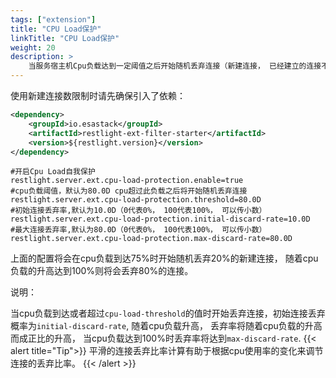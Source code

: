 ```yaml
---
tags: ["extension"]
title: "CPU Load保护"
linkTitle: "CPU Load保护"
weight: 20
description: >
    当服务宿主机Cpu负载达到一定阈值之后开始随机丢弃连接（新建连接， 已经建立的连接不受影响）
---
```


使用新建连接数限制时请先确保引入了依赖：

```xml
<dependency>
	<groupId>io.esastack</groupId>
	<artifactId>restlight-ext-filter-starter</artifactId>
	<version>${restlight.version}</version>
</dependency>
```

```properties
#开启Cpu Load自我保护
restlight.server.ext.cpu-load-protection.enable=true
#cpu负载阈值，默认为80.0D cpu超过此负载之后将开始随机丢弃连接
restlight.server.ext.cpu-load-protection.threshold=80.0D
#初始连接丢弃率,默认为10.0D（0代表0%， 100代表100%， 可以传小数）
restlight.server.ext.cpu-load-protection.initial-discard-rate=10.0D
#最大连接丢弃率,默认为80.0D（0代表0%， 100代表100%， 可以传小数）
restlight.server.ext.cpu-load-protection.max-discard-rate=80.0D
```

上面的配置将会在cpu负载到达75%时开始随机丢弃20%的新建连接， 随着cpu负载的升高达到100%则将会丢弃80%的连接。

说明：

当cpu负载到达或者超过`cpu-load-threshold`的值时开始丢弃连接，初始连接丢弃概率为`initial-discard-rate`,  随着cpu负载升高， 丢弃率将随着cpu负载的升高而成正比的升高， 当cpu负载达到100%时丢弃率将达到`max-discard-rate`.
{{< alert title="Tip">}}
平滑的连接丢弃比率计算有助于根据cpu使用率的变化来调节连接的丢弃比率。
{{< /alert >}}

